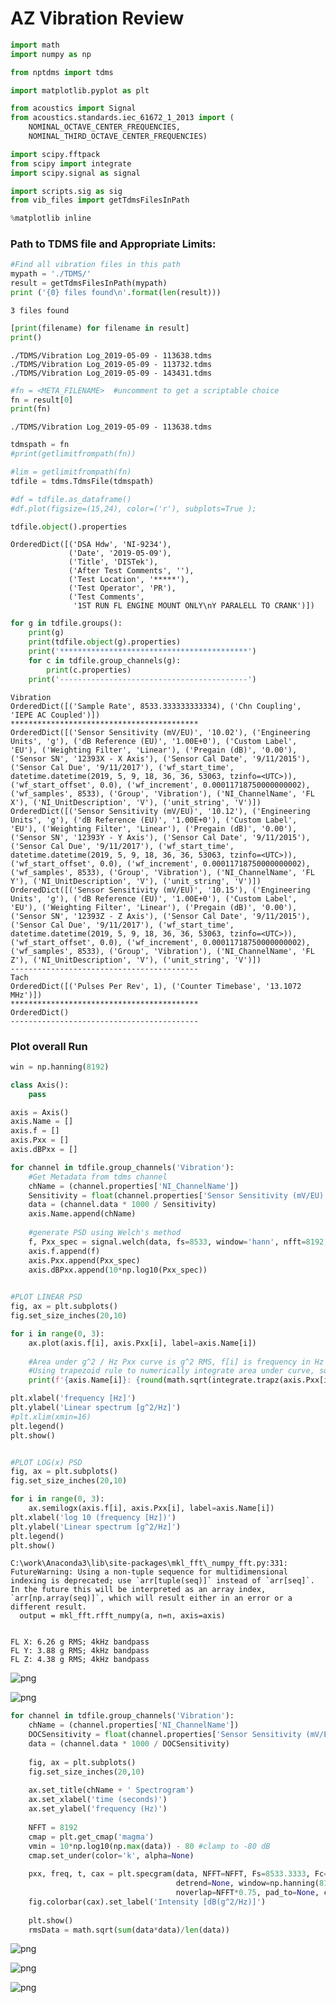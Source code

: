 
# AZ Vibration Review 


```python
import math
import numpy as np

from nptdms import tdms

import matplotlib.pyplot as plt

from acoustics import Signal
from acoustics.standards.iec_61672_1_2013 import (
    NOMINAL_OCTAVE_CENTER_FREQUENCIES,
    NOMINAL_THIRD_OCTAVE_CENTER_FREQUENCIES)

import scipy.fftpack
from scipy import integrate
import scipy.signal as signal

import scripts.sig as sig
from vib_files import getTdmsFilesInPath

%matplotlib inline
```

### Path to TDMS file and Appropriate Limits:


```python
#Find all vibration files in this path
mypath = './TDMS/'
result = getTdmsFilesInPath(mypath)
print ('{0} files found\n'.format(len(result)))
```

    3 files found
    
    


```python
[print(filename) for filename in result]
print()
```

    ./TDMS/Vibration Log_2019-05-09 - 113638.tdms
    ./TDMS/Vibration Log_2019-05-09 - 113732.tdms
    ./TDMS/Vibration Log_2019-05-09 - 143431.tdms
    
    


```python
#fn = <META_FILENAME>  #uncomment to get a scriptable choice
fn = result[0]
print(fn)
```

    ./TDMS/Vibration Log_2019-05-09 - 113638.tdms
    


```python
tdmspath = fn
#print(getlimitfrompath(fn))

#lim = getlimitfrompath(fn)
tdfile = tdms.TdmsFile(tdmspath)

#df = tdfile.as_dataframe()
#df.plot(figsize=(15,24), color=('r'), subplots=True );
```


```python
tdfile.object().properties
```




    OrderedDict([('DSA Hdw', 'NI-9234'),
                 ('Date', '2019-05-09'),
                 ('Title', 'DISTek'),
                 ('After Test Comments', ''),
                 ('Test Location', '*****'),
                 ('Test Operator', 'PR'),
                 ('Test Comments',
                  '1ST RUN FL ENGINE MOUNT ONLY\nY PARALELL TO CRANK')])




```python
for g in tdfile.groups():
    print(g)
    print(tdfile.object(g).properties)
    print('******************************************')
    for c in tdfile.group_channels(g):
        print(c.properties)
    print('------------------------------------------')
```

    Vibration
    OrderedDict([('Sample Rate', 8533.333333333334), ('Chn Coupling', 'IEPE AC Coupled')])
    ******************************************
    OrderedDict([('Sensor Sensitivity (mV/EU)', '10.02'), ('Engineering Units', 'g'), ('dB Reference (EU)', '1.00E+0'), ('Custom Label', 'EU'), ('Weighting Filter', 'Linear'), ('Pregain (dB)', '0.00'), ('Sensor SN', '12393X - X Axis'), ('Sensor Cal Date', '9/11/2015'), ('Sensor Cal Due', '9/11/2017'), ('wf_start_time', datetime.datetime(2019, 5, 9, 18, 36, 36, 53063, tzinfo=<UTC>)), ('wf_start_offset', 0.0), ('wf_increment', 0.00011718750000000002), ('wf_samples', 8533), ('Group', 'Vibration'), ('NI_ChannelName', 'FL X'), ('NI_UnitDescription', 'V'), ('unit_string', 'V')])
    OrderedDict([('Sensor Sensitivity (mV/EU)', '10.12'), ('Engineering Units', 'g'), ('dB Reference (EU)', '1.00E+0'), ('Custom Label', 'EU'), ('Weighting Filter', 'Linear'), ('Pregain (dB)', '0.00'), ('Sensor SN', '12393Y - Y Axis'), ('Sensor Cal Date', '9/11/2015'), ('Sensor Cal Due', '9/11/2017'), ('wf_start_time', datetime.datetime(2019, 5, 9, 18, 36, 36, 53063, tzinfo=<UTC>)), ('wf_start_offset', 0.0), ('wf_increment', 0.00011718750000000002), ('wf_samples', 8533), ('Group', 'Vibration'), ('NI_ChannelName', 'FL Y'), ('NI_UnitDescription', 'V'), ('unit_string', 'V')])
    OrderedDict([('Sensor Sensitivity (mV/EU)', '10.15'), ('Engineering Units', 'g'), ('dB Reference (EU)', '1.00E+0'), ('Custom Label', 'EU'), ('Weighting Filter', 'Linear'), ('Pregain (dB)', '0.00'), ('Sensor SN', '12393Z - Z Axis'), ('Sensor Cal Date', '9/11/2015'), ('Sensor Cal Due', '9/11/2017'), ('wf_start_time', datetime.datetime(2019, 5, 9, 18, 36, 36, 53063, tzinfo=<UTC>)), ('wf_start_offset', 0.0), ('wf_increment', 0.00011718750000000002), ('wf_samples', 8533), ('Group', 'Vibration'), ('NI_ChannelName', 'FL Z'), ('NI_UnitDescription', 'V'), ('unit_string', 'V')])
    ------------------------------------------
    Tach
    OrderedDict([('Pulses Per Rev', 1), ('Counter Timebase', '13.1072 MHz')])
    ******************************************
    OrderedDict()
    ------------------------------------------
    

### Plot overall Run


```python
win = np.hanning(8192)

class Axis():
    pass

axis = Axis()
axis.Name = []
axis.f = []
axis.Pxx = []
axis.dBPxx = []

for channel in tdfile.group_channels('Vibration'):
    #Get Metadata from tdms channel
    chName = (channel.properties['NI_ChannelName'])
    Sensitivity = float(channel.properties['Sensor Sensitivity (mV/EU)'])
    data = (channel.data * 1000 / Sensitivity)
    axis.Name.append(chName)
   
    #generate PSD using Welch's method
    f, Pxx_spec = signal.welch(data, fs=8533, window='hann', nfft=8192, detrend=None, scaling='spectrum')
    axis.f.append(f)
    axis.Pxx.append(Pxx_spec)
    axis.dBPxx.append(10*np.log10(Pxx_spec))
    

#PLOT LINEAR PSD    
fig, ax = plt.subplots()
fig.set_size_inches(20,10)

for i in range(0, 3):
    ax.plot(axis.f[i], axis.Pxx[i], label=axis.Name[i])
    
    #Area under g^2 / Hz Pxx curve is g^2 RMS, f[i] is frequency in Hz
    #Using trapezoid rule to numerically integrate area under curve, square root, and round to 2 places for g RMS data
    print(f'{axis.Name[i]}: {round(math.sqrt(integrate.trapz(axis.Pxx[i], x=axis.f[i])),2)} g RMS; 4kHz bandpass')

plt.xlabel('frequency [Hz]')
plt.ylabel('Linear spectrum [g^2/Hz]')
#plt.xlim(xmin=16)
plt.legend()
plt.show()


#PLOT LOG(x) PSD
fig, ax = plt.subplots()
fig.set_size_inches(20,10)

for i in range(0, 3):
    ax.semilogx(axis.f[i], axis.Pxx[i], label=axis.Name[i])
plt.xlabel('log 10 (frequency [Hz])')
plt.ylabel('Linear spectrum [g^2/Hz]')
plt.legend()
plt.show()
```

    C:\work\Anaconda3\lib\site-packages\mkl_fft\_numpy_fft.py:331: FutureWarning: Using a non-tuple sequence for multidimensional indexing is deprecated; use `arr[tuple(seq)]` instead of `arr[seq]`. In the future this will be interpreted as an array index, `arr[np.array(seq)]`, which will result either in an error or a different result.
      output = mkl_fft.rfft_numpy(a, n=n, axis=axis)
    

    FL X: 6.26 g RMS; 4kHz bandpass
    FL Y: 3.88 g RMS; 4kHz bandpass
    FL Z: 4.38 g RMS; 4kHz bandpass
    


![png](output_10_2.png)



![png](output_10_3.png)



```python
for channel in tdfile.group_channels('Vibration'):
    chName = (channel.properties['NI_ChannelName'])
    DOCSensitivity = float(channel.properties['Sensor Sensitivity (mV/EU)'])
    data = (channel.data * 1000 / DOCSensitivity)
    
    fig, ax = plt.subplots()
    fig.set_size_inches(20,10)
    
    ax.set_title(chName + ' Spectrogram')
    ax.set_xlabel('time (seconds)')
    ax.set_ylabel('frequency (Hz)')
    
    NFFT = 8192
    cmap = plt.get_cmap('magma')
    vmin = 10*np.log10(np.max(data)) - 80 #clamp to -80 dB
    cmap.set_under(color='k', alpha=None)
    
    pxx, freq, t, cax = plt.specgram(data, NFFT=NFFT, Fs=8533.3333, Fc=None, 
                                     detrend=None, window=np.hanning(8192), mode='psd',  
                                     noverlap=NFFT*0.75, pad_to=None, cmap=cmap, vmin=vmin, scale='dB')
    fig.colorbar(cax).set_label('Intensity [dB(g^2/Hz)]')
    
    plt.show()
    rmsData = math.sqrt(sum(data*data)/len(data))
```


![png](output_11_0.png)



![png](output_11_1.png)



![png](output_11_2.png)


